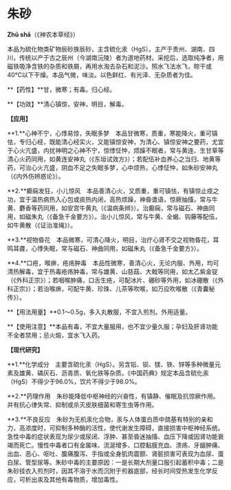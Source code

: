 # 朱砂

**Zhū shā**（《神农本草经》）

本品为硫化物类矿物辰砂族辰砂，主含硫化汞（HgS）。主产于贵州、湖南、四川，传统以产于古之辰州（今湖南沅陵）者为道地药材。采挖后，选取纯净者，用磁铁吸净含铁的杂质和铁屑，再用水淘去杂石和泥沙。照水飞法水飞，晾干或40℃以下干燥。本品气微，味淡。以色鲜红、有光泽、无杂质者为佳。

**【药性】**甘，微寒；有毒。归心经。

**【功效】**清心镇惊，安神，明目，解毒。

**【应用】**

**1.**心神不宁，心悸易惊，失眠多梦　本品甘微寒，质重，寒能降火，重可镇怯，专归心经，既能清心经实火，又能镇惊安神，为清心、镇惊安神之要药，尤宜于心火亢盛，内扰神明之心神不宁，惊悸怔忡，烦躁不眠者，常与黄连、生甘草等清心火药同用，如黄连安神丸（《东垣试效方》）；若配伍补血养心之当归、地黄等药，可治心火亢盛，阴血不足之失眠多梦，心中烦热，心悸怔忡，如朱砂安神丸（《内外伤辨惑论》）。

**2.**癫痫发狂，小儿惊风　本品善清心火，又质重，重可镇怯，有镇惊止痉之功，宜于温热病热入心包或痰热内闭，高热烦躁，神昏谵语，惊厥抽搐，常与牛黄、麝香等药同用，如安宫牛黄丸（《温病条辨》）。治癫痫，常与磁石、神曲同用，如磁朱丸（《备急千金要方》）。治小儿惊风，常与牛黄、全蝎、钩藤等配伍，如牛黄散（《证治准绳》）。

**3.**视物昏花　本品微寒，可清心降火，明目，治疗心肾不交之视物昏花，耳鸣耳聋，心悸失眠，常与磁石、神曲同用，如磁朱丸（《备急千金要方》）。

**4.**口疮，喉痹，疮疡肿毒　本品性微寒，善清心火，无论内服、外用，均可清热解毒，宜于热毒疮疡肿毒，常与雄黄、山慈菇、大戟等同用，如太乙紫金锭（《外科正宗》）；若咽喉肿痛，口舌生疮，可配冰片、硼砂等外用，如冰硼散（《外科正宗》）；若治喉痹，可配牛黄、珍珠、儿茶等吹喉，如万应吹喉散（《青囊秘传》）。

**【用法用量】**0.1～0.5g，多入丸散服，不宜入煎剂。外用适量。

**【使用注意】**本品有毒，不宜大量服用，也不宜少量久服；孕妇及肝肾功能不全者禁用；忌火煅，宜水飞入药。

**【现代研究】**

**1.**化学成分　主要含硫化汞（HgS）。另含铅、钡、镁、铁、锌等多种微量元素及雄黄、磷灰石、沥青质、氧化铁等杂质。《中国药典》规定本品含硫化汞（HgS）不得少于96.0%，饮片不得少于98.0%。

**2.**药理作用　朱砂能降低中枢神经的兴奋性，有镇静、催眠及抗惊厥作用。并有抗心律失常、抑制或杀灭皮肤细菌和寄生虫等作用。

**3.**不良反应　朱砂为无机汞化合物，汞与人体蛋白质中巯基有特别的亲和力，高浓度时，可抑制多种酶的活性，使代谢发生障碍，直接损害中枢神经系统。急性中毒的症状表现为尿少或尿闭、浮肿、甚至昏迷抽搐、血压下降或因肾功能衰竭而死亡。慢性中毒者口有金属味、流涎增多、口腔黏膜充血、溃疡、牙龈肿痛、出血、恶心、呕吐、腹痛腹泻、手指或全身肌肉震颤、肾脏损害可表现为血尿、蛋白尿、管型尿等。朱砂中毒的主要原因：一是长期大剂量口服引起蓄积中毒；二是朱砂挂衣入煎剂时，因其不溶于水而沉附于煎器底部，经长时间受热发生化学反应，可析出汞及其他有毒物质，增加毒性。